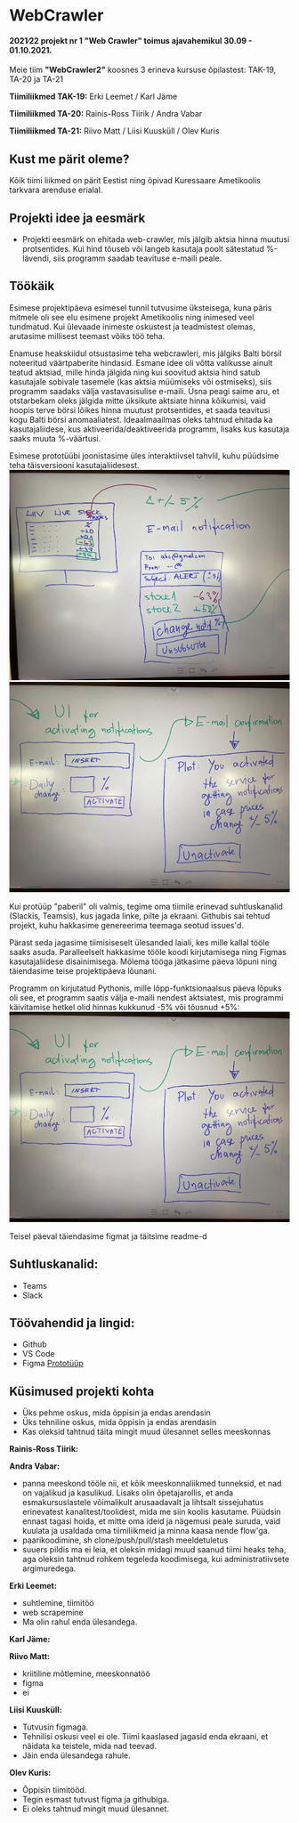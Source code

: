 # WebCrawler

#### 2021∕22 projekt nr 1 "Web Crawler" toimus ajavahemikul 30.09 - 01.10.2021.

Meie tiim **"WebCrawler2"** koosnes 3 erineva kursuse õpilastest: TAK-19, TA-20 ja TA-21

**Tiimiliikmed TAK-19:** 
Erki Leemet / Karl Jäme

**Tiimiliikmed TA-20:**
Rainis-Ross Tiirik / Andra Vabar 

**Tiimiliikmed TA-21:**
Riivo Matt / Liisi Kuusküll / Olev Kuris

## Kust me pärit oleme?
Kõik tiimi liikmed on pärit Eestist ning õpivad Kuressaare Ametikoolis tarkvara arenduse erialal.

## Projekti idee ja eesmärk
* Projekti eesmärk on ehitada web-crawler, mis jälgib aktsia hinna muutusi protsentides. Kui hind tõuseb või langeb kasutaja poolt sätestatud %-lävendi, siis programm saadab teavituse e-maili peale.

## Töökäik
Esimese projektipäeva esimesel tunnil tutvusime üksteisega, kuna päris mitmele oli see elu esimene projekt Ametikoolis ning inimesed veel tundmatud. Kui ülevaade inimeste oskustest ja teadmistest olemas, arutasime millisest teemast võiks töö teha. 

Enamuse heakskiidul otsustasime teha webcrawleri, mis jälgiks Balti börsil noteeritud väärtpaberite hindasid. Esmane idee oli võtta valikusse ainult teatud aktsiad, mille hinda jälgida ning kui soovitud aktsia hind satub kasutajale sobivale tasemele (kas aktsia müümiseks või ostmiseks), siis programm saadaks välja vastavasisulise e-maili. Üsna peagi saime aru, et otstarbekam oleks jälgida mitte üksikute aktsiate hinna kõikumisi, vaid hoopis terve börsi lõikes hinna muutust protsentides, et saada teavitusi kogu Balti börsi anomaaliatest.
Ideaalmaailmas oleks tahtnud ehitada ka kasutajaliidese, kus aktiveerida/deaktiveerida programm, lisaks kus kasutaja saaks muuta %-väärtusi.

Esimese prototüübi joonistasime üles interaktiivsel tahvlil, kuhu püüdsime teha täisversiooni kasutajaliidesest.
![alt text](https://github.com/andravabar/WebCrawler2/blob/main/IMG_4675.jpg)
![alt text](https://github.com/andravabar/WebCrawler2/blob/main/IMG_4676.jpg)

Kui protüüp "paberil" oli valmis, tegime oma tiimile erinevad suhtluskanalid (Slackis, Teamsis), kus jagada linke, pilte ja ekraani. Githubis sai tehtud projekt, kuhu hakkasime genereerima teemaga seotud issues'd. 

Pärast seda jagasime tiimisiseselt ülesanded laiali, kes mille kallal tööle saaks asuda. Paralleelselt hakkasime tööle koodi kirjutamisega ning Figmas kasutajaliidese disainimisega. Mõlema tööga jätkasime päeva lõpuni ning täiendasime teise projektipäeva lõunani.

Programm on kirjutatud Pythonis, mille lõpp-funktsionaalsus päeva lõpuks oli see, et programm saatis välja e-maili nendest aktsiatest, mis programmi käivitamise hetkel olid hinnas kukkunud -5% või tõusnud +5%:
![alt text](https://github.com/andravabar/WebCrawler2/blob/main/IMG_4676.jpg)

Teisel päeval täiendasime figmat ja täitsime readme-d


## Suhtluskanalid: 
- Teams
- Slack

## Töövahendid ja lingid: 
- Github
- VS Code
- Figma [Prototüüp](https://www.figma.com/file/mnKabqqzYbmXBixxMAv6sO/Untitled?node-id=0%3A1)



## Küsimused projekti kohta
 - Üks pehme oskus, mida õppisin ja endas arendasin
 - Üks tehniline oskus, mida õppisin ja endas arendasin
 - Kas oleksid tahtnud täita mingit muud ülesannet selles meeskonnas

**Rainis-Ross Tiirik:**

**Andra Vabar:**
 - panna meeskond tööle nii, et kõik meeskonnaliikmed tunneksid, et nad on vajalikud ja kasulikud. Lisaks olin õpetajarollis, et anda esmakursuslastele võimalikult arusaadavalt ja lihtsalt sissejuhatus erinevatest kanalitest/toolidest, mida me siin koolis kasutame. Püüdsin ennast tagasi hoida, et mitte oma ideid ja nägemusi peale suruda, vaid kuulata ja usaldada oma tiimiliikmeid ja minna kaasa nende flow'ga.
 - paarikoodimine, sh clone/push/pull/stash meeldetuletus
 - suuers pildis ma ei leia, et oleksin midagi muud saanud tiimi heaks teha, aga oleksin tahtnud rohkem tegeleda koodimisega, kui administratiivsete argimuredega.

**Erki Leemet:**
 - suhtlemine, tiimitöö
 - web scrapemine
 - Ma olin rahul enda ülesandega.

**Karl Jäme:**

**Riivo Matt:**
 - kriitiline mõtlemine, meeskonnatöö
 - figma
 - ei 

**Liisi Kuusküll:**
 - Tutvusin figmaga. 
 - Tehnilisi oskusi veel ei ole. Tiimi kaaslased jagasid enda ekraani, et näidata ka teistele, mida nad teevad.
 - Jäin enda ülesandega rahule.

**Olev Kuris:** 
 - Õppisin tiimitööd.
 - Tegin esmast tutvust figma ja githubiga. 
 - Ei oleks tahtnud mingit muud ülesannet.


